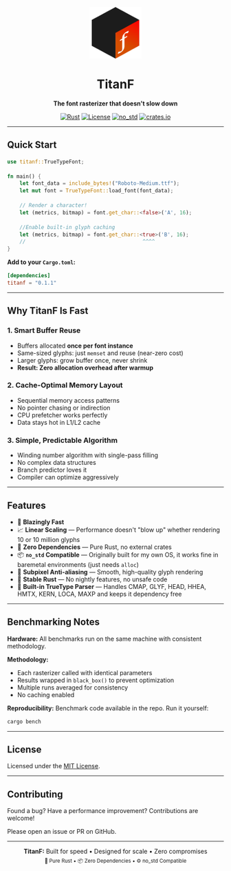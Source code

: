 <div align="center">
  <img src="https://raw.githubusercontent.com/Hoteira/titan-f/refs/heads/master/img/icon.png" alt="TitanF Logo" width="120" height="120">
  
  # TitanF
  
  **The font rasterizer that doesn't slow down**
  
  [![Rust](https://img.shields.io/badge/rust-%23000000.svg?style=flat&logo=rust&logoColor=white)](https://www.rust-lang.org/)
  [![License](https://img.shields.io/badge/license-MIT-blue.svg)](LICENSE-MIT)
  [![no_std](https://img.shields.io/badge/no__std-compatible-success.svg)](https://docs.rust-embedded.org/book/)
  [![crates.io](https://img.shields.io/crates/v/titanf.svg)](https://crates.io/crates/titanf)

</div>

---

## Quick Start
```rust
use titanf::TrueTypeFont;

fn main() {
    let font_data = include_bytes!("Roboto-Medium.ttf");
    let mut font = TrueTypeFont::load_font(font_data);
    
    // Render a character!
    let (metrics, bitmap) = font.get_char::<false>('A', 16);
    
    //Enable built-in glyph caching
    let (metrics, bitmap) = font.get_char::<true>('B', 16);
    //                                      ^^^^
}
```

**Add to your `Cargo.toml`:**
```toml
[dependencies]
titanf = "0.1.1"
```

---

## Why TitanF Is Fast

### 1. Smart Buffer Reuse
- Buffers allocated **once per font instance**
- Same-sized glyphs: just `memset` and reuse (near-zero cost)
- Larger glyphs: grow buffer once, never shrink
- **Result: Zero allocation overhead after warmup**

### 2. Cache-Optimal Memory Layout
- Sequential memory access patterns
- No pointer chasing or indirection
- CPU prefetcher works perfectly
- Data stays hot in L1/L2 cache

### 3. Simple, Predictable Algorithm
- Winding number algorithm with single-pass filling
- No complex data structures
- Branch predictor loves it
- Compiler can optimize aggressively

---

## Features

- 🚀 **Blazingly Fast** 
- 📈 **Linear Scaling** — Performance doesn't "blow up" whether rendering 10 or 10 million glyphs
- 🦀 **Zero Dependencies** — Pure Rust, no external crates
- 📦 **`no_std` Compatible** — Originally built for my own OS, it works fine in baremetal environments (just needs `alloc`)
- 🎨 **Subpixel Anti-aliasing** — Smooth, high-quality glyph rendering
- 💯 **Stable Rust** — No nightly features, no unsafe code
- 🔧 **Built-in TrueType Parser** — Handles CMAP, GLYF, HEAD, HHEA, HMTX, KERN, LOCA, MAXP and keeps it dependency free

---

## Benchmarking Notes

**Hardware:** All benchmarks run on the same machine with consistent methodology.

**Methodology:**
- Each rasterizer called with identical parameters
- Results wrapped in `black_box()` to prevent optimization
- Multiple runs averaged for consistency
- No caching enabled

**Reproducibility:** Benchmark code available in the repo. Run it yourself:
```bash
cargo bench
```

---

## License

Licensed under the [MIT License](LICENSE-MIT).

---

## Contributing

Found a bug? Have a performance improvement? Contributions are welcome!

Please open an issue or PR on GitHub.

---

<div align="center">
  <strong>TitanF:</strong> Built for speed • Designed for scale • Zero compromises  
  <br><sub>🦀 Pure Rust • 📦 Zero Dependencies • ⚙️ no_std Compatible</sub>
</div>


<br>




